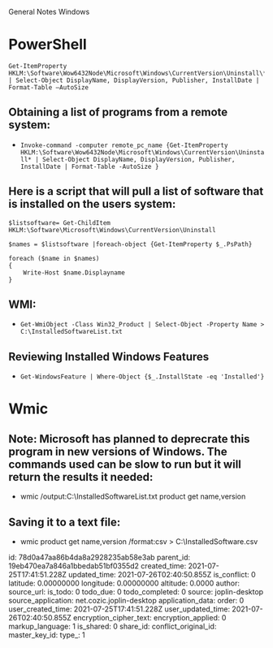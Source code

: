 General Notes Windows

# PowerShell

```
Get-ItemProperty HKLM:\Software\Wow6432Node\Microsoft\Windows\CurrentVersion\Uninstall\* | Select-Object DisplayName, DisplayVersion, Publisher, InstallDate | Format-Table –AutoSize
```

## Obtaining a list of programs from a remote system:

- ```Invoke-command -computer remote_pc_name {Get-ItemProperty HKLM:\Software\Wow6432Node\Microsoft\Windows\CurrentVersion\Uninstall* | Select-Object DisplayName, DisplayVersion, Publisher, InstallDate | Format-Table -AutoSize }```

## Here is a script that will pull a list of software that is installed on the users system:

```
$listsoftware= Get-ChildItem HKLM:\Software\Microsoft\Windows\CurrentVersion\Uninstall

$names = $listsoftware |foreach-object {Get-ItemProperty $_.PsPath}

foreach ($name in $names)
{
    Write-Host $name.Displayname
}
```

## WMI:

- ```Get-WmiObject -Class Win32_Product | Select-Object -Property Name > C:\InstalledSoftwareList.txt ```

## Reviewing Installed Windows Features

- ```Get-WindowsFeature | Where-Object {$_.InstallState -eq 'Installed'}```

# Wmic 

## Note: Microsoft has planned to deprecrate this program in new versions of Windows. The commands used can be slow to run but it will return the results it needed:

- wmic /output:C:\InstalledSoftwareList.txt product get name,version

## Saving it to a text file:

- wmic product get name,version /format:csv > C:\InstalledSoftware.csv

id: 78d0a47aa86b4da8a2928235ab58e3ab
parent_id: 19eb470ea7a846a1bbedab51bf0355d2
created_time: 2021-07-25T17:41:51.228Z
updated_time: 2021-07-26T02:40:50.855Z
is_conflict: 0
latitude: 0.00000000
longitude: 0.00000000
altitude: 0.0000
author: 
source_url: 
is_todo: 0
todo_due: 0
todo_completed: 0
source: joplin-desktop
source_application: net.cozic.joplin-desktop
application_data: 
order: 0
user_created_time: 2021-07-25T17:41:51.228Z
user_updated_time: 2021-07-26T02:40:50.855Z
encryption_cipher_text: 
encryption_applied: 0
markup_language: 1
is_shared: 0
share_id: 
conflict_original_id: 
master_key_id: 
type_: 1